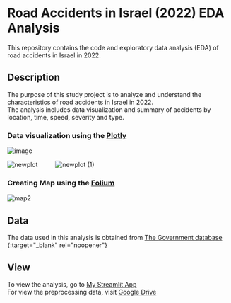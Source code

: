 # Road Accidents in Israel (2022) EDA Analysis

This repository contains the code and exploratory data analysis (EDA) of road accidents in Israel in 2022.

## Description

The purpose of this study project is to analyze and understand the characteristics of road accidents in Israel in 2022.  
The analysis includes data visualization and summary of accidents by location, time, speed, severity and type.

### Data visualization using the [Plotly](https://plotly.com/python/)

![image](https://github.com/user-attachments/assets/00743ebb-9722-4da2-8b11-545f316338c8)

![newplot](https://github.com/user-attachments/assets/40e2926e-1e80-4b2f-b606-535839ca5e21) &emsp; &emsp; ![newplot (1)](https://github.com/user-attachments/assets/3cd4ffa1-17e9-4a3b-846e-c7f3af53013c)

### Creating Map using the [Folium](https://python-visualization.github.io/folium/latest/)

![map2](https://github.com/user-attachments/assets/24586b2f-ca8d-4b2d-8cf9-75d869485698)


## Data

The data used in this analysis is obtained from [The Government database ](https://data.gov.il/dataset/teunot2022){:target="_blank" rel="noopener"}


## View 

To view the analysis, go to [My Streamlit App](https://road-accidents-2022.streamlit.app)  
For view the preprocessing data, visit [Google Drive](https://drive.google.com/drive/folders/1Y-uVmHcquxutZfa72oruXeIiWHldw9Jj?usp=sharing)

